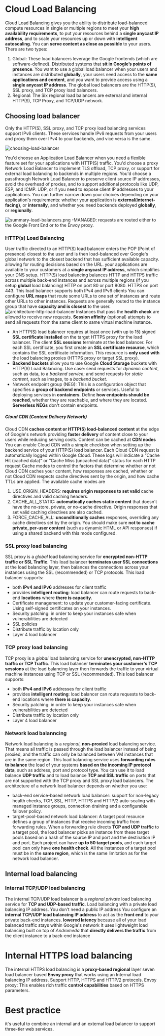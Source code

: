 # Cloud Load Balancing

Cloud Load Balancing gives you the ability to distribute load-balanced compute resources in single or multiple regions to meet your **high availability requirements**, to put your resources behind a **single anycast IP address**, and to scale your resources up or down with **intelligent autoscaling**. You can **serve content as close as possible** to your users. There are two types:

1.  Global: These load balancers leverage the Google frontends (which are software-defined). Distributed systems that **sit in Google’s points of presence**. You want to use a global load balancer when your users and instances are distributed **globally**, your users need access to the **same applications and content**, and you want to provide access using a **single anycast IP address**. The global load balancers are the HTTP(S), SSL proxy, and TCP proxy load balancers.
2.  Regional: The Six regional load balancers are external and internal HTTP(S), TCP Proxy, and TCP/UDP network.

## Choosing load balancer
Only the HTTP(S), SSL proxy, and TCP proxy load balancing services support IPv6 clients. These services handle IPv6 requests from your users and proxy them over IPv4 to your backends, and vice versa is the same.

![choosing-load-balancer](/img/choosing-load-balancer.png)

You'd choose an Application Load Balancer when you need a flexible feature set for your applications with HTTP(S) traffic.
You'd choose a proxy Network Load Balancer to implement TLS offload, TCP proxy, or support for external load balancing to backends in multiple regions.
You'd choose a passthrough Network Load Balancer to preserve client source IP addresses, avoid the overhead of proxies, and to support additional protocols like UDP, ESP, and ICMP. UDP, or if you need to expose client IP addresses to your applications.
You can further narrow down your choices depending on your application's requirements: whether your application is **external(internet-facing)**, or **internally**, and whether you need backends deployed **globally**, or **regionally**.

![summary-load-balancers.png](/img/summary-load-balancers.png)
-MANAGED: requests are routed either to the Google Front End or to the Envoy proxy.

### HTTP(s) Load Balancing
User traffic directed to an HTTP(S) load balancer enters the POP (Point of presence) closest to the user and is then load-balanced over Google's global network to the closest backend that has sufficient available capacity.
allowing for routing decisions based on the URL.
your applications are available to your customers at a **single anycast IP address**, which simplifies your DNS setup.
HTTP(S) load balancing balances HTTP and HTTPS traffic across multiple back-end instances and across multiple regions (if you setup **global** load balancing)
HTTP on port 80 or port 8080. HTTPS on port 443. This load balancer supports both IPv4 and IPv6 clients
You can configure **URL maps** that route some URLs to one set of instances and route other URLs to other instances.
Requests are generally routed to the instance group that have **capacity and is closest** to the user.
![architecture-http-load-balancer](/img/architecture-http-load-balancer.png)
Instances that pass the **health check** are allowed to receive new requests.
**Session affinity** (optional) attempts to send all requests from the same client to same virtual machine instance.
-   An HTTP(S) load balancer requires at least once (with up to 15) signed **SSL certificate installed** on the target HTTPS proxy for the load balancer. The client **SSL sessions** terminate at the load balancer.
For each SSL certificate, you first create an **SSL certificate resource**, which contains the SSL certificate information. This resource is **only used with** the load balancing proxies (HTTPS proxy or target SSL proxy).
-   **Backend buckets** allow you to use Google **Cloud Storage** buckets with HTTP(S) Load Balancing. Use case: send requests for *dynamic content*, such as data, to a *backend service*; and send requests for *static content*, such as images, to a *backend bucket*.
-   Network endpoint group (NEG): This is a configuration object that specifies a **group of backend endpoints** or services. Useful to deploying services in **containers**. Define **how endpoints should be reached**, whether they are reachable, and where they are located. **Serverless NEGs** don't contain endpoints.

##### Cloud CDN (Content Delivery Network)
Cloud CDN **caches content or HTTP(S) load-balanced content** at the edge of Google's network providing **faster delivery** of content close to your users while reducing serving costs. Content can be cached at **CDN nodes**
You can enable Cloud CDN with a simple checkbox when setting up the backend service of your HTTP(S) load balancer.
Each Cloud CDN request is automatically logged within Google Cloud. These logs will indicate a “Cache Hit (cached data)” or “Cache Miss (uncached data)” status for each HTTP request 
Cache modes to control the factors that determine whether or not Cloud CDN caches your content, how responses are cached, whether or not Cloud CDN respects cache directives sent by the origin, and how cache TTLs are applied.
The available cache modes are 
1.  USE_ORIGIN_HEADERS: **requires origin responses to set valid** cache directives and valid caching headers.
2.  CACHE_ALL_STATIC: **automatically caches static content** that doesn't have the no-store, private, or no-cache directive. Origin responses that set valid caching directives are also cached.
3.  FORCE_CACHE_ALL: **unconditionally caches** responses, overriding any cache directives set by the origin. You should make sure **not to cache private, per-user content** (such as dynamic HTML or API responses) if using a shared backend with this mode configured.

### SSL proxy load balancing
SSL proxy is a *global* load balancing service for **encrypted non-HTTP traffic or SSL Traffic**.
This load balancer **terminates user SSL connections** at the load balancing layer, then balances the connections across your instances using the SSL (recommended) or TCP protocols.
This load balancer supports:
*   both **IPv4 and IPv6** addresses for client traffic
*   provides **intelligent routing**: load balancer can route requests to back-end **locations** where **there is capacity**.
*   Certificate management: to update your customer-facing certificate. Using self-signed certificates on your instances.
*   Security patching: in order to keep your instances safe when vulnerabilities are detected
*   SSL policies
*   Distribute traffic by location only
*   Layer 4 load balancer

### TCP proxy load balancing
TCP proxy is a *global* load balancing service for **unencrypted, non-HTTP traffic or TCP Traffic**.
This load balancer **terminates your customer's TCP sessions** at the load balancing layer then forwards the traffic to your virtual machine instances using TCP or SSL (recommended).
This load balancer supports:
*   both **IPv4 and IPv6** addresses for client traffic
*   provides **intelligent routing**: load balancer can route requests to back-end locations where **there is capacity**.
*   Security patching: in order to keep your instances safe when vulnerabilities are detected
*   Distribute traffic by location only
*   Layer 4 load balancer

### Network load balanncing
Network load balancing is a *regional*, **non-proxied** load balancing service. That means all traffic is passed through the load balancer instead of being proxied, and the traffic can only be balanced between VM instances that are in the same region.
This load balancing service uses **forwarding rules to balance** the load of your systems **based on the incoming IP protocol data**, such as address, port and protocol type.
You can use it to load balance **UDP traffic** and to load balance **TCP and SSL traffic** on ports that are not supported with the TCP proxy and SSL proxy load balancers.
The architecture of a network load balancer depends on whether you use:
*   back-end service-based network load balancer:  support for non-legacy health checks, TCP, SSL, HTTP, HTTPS and HTTP/2 auto-scaling with managed instance groups, connection draining and a configurable failover policy.
*   target-pool-based network load balancer: A target pool resource defines a group of instances that receive incoming traffic from forwarding rules. When a forwarding rule directs **TCP and UDP traffic** to a target pool, the load balancer picks an instance from these target pools based on a hash of the source IP and port and the destination IP and port. Each project can have **up to 50 target pools**, and each target pool can only have **one health check**. All the instances of a target pool must be in the **same region**, which is the same limitation as for the network load balancer.

## Internal load balancing

### Internal TCP/UDP load balancing
The internal TCP/UDP load balancer is a *regional private* load balancing service for **TCP and UDP-based traffic**.
Load balancing with a private load balancing IP address. You don't need a public IP address
You configure an **internal TCP/UDP load balancing IP address** to act as the **front end** to your private back-end instances.
**lowered latency** because all of your load balanced traffic stays within Google's network
It uses lightweight load balancing built on top of *Andromeda* that **directly delivers the traffic** from the client instance to a back-end instance

# Internal HTTPS load balancing
The internal HTTPS load balancing is a **proxy-based regional** layer seven load balancer based **Envoy proxy** that works using an Internal load balancing IP address.
Support HTTP, HTTPS and HTTP/2 protocols.
Envoy proxy: This enables rich traffic **control capabilities** based on HTTPS parameters.

# Best practice
it's useful to combine an internal and an external load balancer to support three-tier web services.